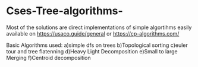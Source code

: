 # Cses-Tree-algorithms-
Most of the solutions are direct implementations of simple algortihms easily available on https://usaco.guide/general or https://cp-algorithms.com/


Basic Algorithms used:
a)simple dfs on trees
b)Topological sorting 
c)euler tour and tree flatenning
d)Heavy Light Decomposition
e)Small to large Merging
f)Centroid decomposition
